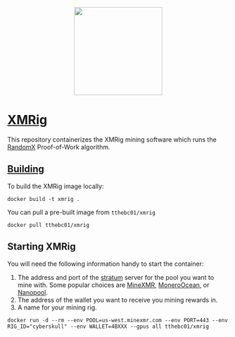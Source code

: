 <p align="center">
<img src="https://xmrig.com/assets/img/xmrig-logo.svg" width="200">
</p>

# [XMRig](https://xmrig.com/)

This repository containerizes the XMRig mining software which runs the [RandomX](https://www.getmonero.org/resources/moneropedia/randomx.html) Proof-of-Work algorithm. 

## [Building]()

To build the XMRig image locally:

```shell
docker build -t xmrig .
```

You can pull a pre-built image from `tthebc01/xmrig`

```shell
docker pull tthebc01/xmrig
```

## Starting XMRig

You will need the following information handy to start the container:

1. The address and port of the [stratum](https://en.bitcoinwiki.org/wiki/Stratum_mining_protocol) server for the pool you want to mine with. Some popular choices are [MineXMR](https://minexmr.com/miningguide), [MoneroOcean](https://moneroocean.stream/), or [Nanopool](https://nanopool.org/).
2. The address of the wallet you want to receive you mining rewards in.
3. A name for your mining rig. 

```shell
docker run -d --rm --env POOL=us-west.minexmr.com --env PORT=443 --env RIG_ID="cyberskull" --env WALLET=4BXXX --gpus all tthebc01/xmrig
```